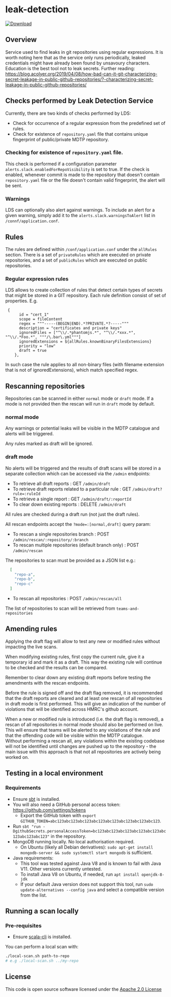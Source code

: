 # leak-detection

[ ![Download](https://api.bintray.com/packages/hmrc/releases/leak-detection/images/download.svg) ](https://bintray.com/hmrc/releases/leak-detection/_latestVersion)

## Overview
Service used to find leaks in git repositories using regular expressions.
It is worth noting here that as the service only runs periodically, leaked credentials might have already been found by unsavoury characters.  Education is the best tool not to leak secrets.
Further reading: https://blog.acolyer.org/2019/04/08/how-bad-can-it-git-characterizing-secret-leakage-in-public-github-repositories/?-characterizing-secret-leakage-in-public-github-repositories/

## Checks performed by Leak Detection Service
Currently, there are two kinds of checks performed by LDS:
* Check for occurrence of a regular expression from the predefined set of rules.
* Check for existence of `repository.yaml` file that contains unique fingerprint of public/private MDTP repository.

### Checking for existence of `repository.yaml` file.
This check is performed if a configuration parameter `alerts.slack.enabledForRepoVisibility` is set to true.
If the check is enabled, whenever commit is made to the repository that doesn't contain `repository.yaml` file or the file doesn't contain valid fingerprint, the alert will be sent.

### Warnings
LDS can optionally also alert against warnings.  To include an alert for a given warning, simply add it to the `alerts.slack.warningsToAlert` list in `/connf/application.conf`.

## Rules
The rules are defined within `/conf/application.conf` under the `allRules` section.  There is a set of `privateRules` which are executed on private repositories, and a set of `publicRules` which are executed on public repositories.

### Regular expression rules
LDS allows to create collection of rules that detect certain types of secrets that might be stored in a GIT repository. Each rule definition consist of set of properties. E.g.
```
 {
      id = "cert_1"
      scope = fileContent
      regex = """-----(BEGIN|END).*?PRIVATE.*?-----"""
      description = "certificates and private keys"
      ignoredFiles = ["^\\/.*phantomjs.*", "^\\/.*xxx.*", "^\\/.*Foo.*", """/\.bar\.yml"""]
      ignoredExtensions = ${allRules.knownBinaryFilesExtensions}
      priority = "low"
      draft = true
    },
```
In such case the rule applies to all non-binary files (with filename extension that is not of ignoredExtensions), which match specified regex.

## Rescanning repositories
Repositories can be scanned in either `normal` mode or `draft` mode.  If a mode is not provided then the rescan will run in `draft` mode by default.

### normal mode
Any warnings or potential leaks will be visible in the MDTP catalogue and alerts will be triggered.

Any rules marked as draft will be ignored.

### draft mode
No alerts will be triggered and the results of draft scans will be stored in a separate collection which can be accessed via the `/admin` endpoints:
* To retrieve all draft reports : GET `/admin/draft`
* To retrieve draft reports related to a particular rule : GET `/admin/draft?rule=:ruleId`
* To retrieve a single report : GET `/admin/draft/:reportId`
* To clear down existing reports : DELETE `/admin/draft`

All rules are checked during a draft run (not just the draft rules).

All rescan endpoints accept the `?mode=:[normal,draft]` query param:
* To rescan a single repositories branch : POST `/admin/rescan/:repository/:branch`
* To rescan multiple repositories (default branch only) : POST `/admin/rescan`

The repositories to scan must be provided as a JSON list e.g.:
```Json
  [
    "repo-a",
    "repo-b",
    "repo-c"
  ]
```
* To rescan all repositories : POST `/admin/rescan/all`

The list of repositories to scan will be retrieved from `teams-and-repositories`

## Amending rules
Applying the draft flag will allow to test any new or modified rules without impacting the live scans.

When modifying existing rules, first copy the current rule, give it a temporary id and mark it as a draft.  This way the existing rule will continue to be checked and the results can be compared.

Remember to clear down any existing draft reports before testing the amendments with the rescan endpoints.

Before the rule is signed off and the draft flag removed, it is recommended that the draft reports are cleared and at least one rescan of all repositories in draft mode is first performed.  This will give an indication of the number of violations that will be identified across HMRC's github account.

When a new or modified rule is introduced (i.e. the draft flag is removed), a rescan of all repositories in normal mode should also be performed on live.  This will ensure that teams will be alerted to any violations of the rule and that the offending code will be visible within the MDTP catalogue.    
Without performing a rescan all, any violations within the existing codebase will not be identified until changes are pushed up to the repository - the main issue with this approach is that not all repositories are actively being worked on.

## Testing in a local environment
### Requirements
* Ensure [sbt](https://www.scala-sbt.org/1.x/docs/Setup.html) is installed.
* You will also need a GitHub personal access token: https://github.com/settings/tokens
  * Export the GitHub token with `export GITHUB_TOKEN=abc123abc123abc123abc123abc123abc123abc123abc123`.
* Run `sbt "run -DgithubSecrets.personalAccessToken=bc123abc123abc123abc123abc123abc123abc123abc123"` in the repository.
* MongoDB running locally. No local authorisation required.
  * On Ubuntu (likely all Debian derivatives): `sudo apt-get install mongodb-server && sudo systemctl start mongodb` is sufficient.
* Java requirements:
  * This tool was tested against Java V8 and is known to fail with Java V11. Other versions currently untested.
  * To install Java V8 on Ubuntu, if needed, run `apt install openjdk-8-jdk`
  * If your default Java version does not support this tool, run `sudo update-alternatives --config java` and select a compatible version from the list.

## Running a scan locally
### Pre-requisites
* Ensure [scala-cli](https://scala-cli.virtuslab.org/install) is installed.

You can perform a local scan with:

```bash
./local-scan.sh path-to-repo
# e.g ./local-scan.sh ../my-repo
```

## License
This code is open source software licensed under the [Apache 2.0 License]("http://www.apache.org/licenses/LICENSE-2.0.html")
